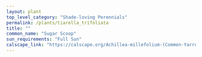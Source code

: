 ```yaml
---
layout: plant                                                              
top_level_category: "Shade-loving Perennials"
permalink: /plants/tiarella_trifoliata
title: ""
common_name: "Sugar Scoop"
sun_requirements: "Full Sun"
calscape_link: "https://calscape.org/Achillea-millefolium-(Common-Yarrow)"
---
```



